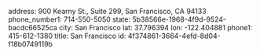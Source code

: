 address: 900 Kearny St., Suite 299, San Francisco, CA 94133
phone_number1: 714-550-5050
state: 5b38566e-1968-4f9d-9524-bacdc66525ca
city: San Francisco
lat: 37.796394
lon: -122.404881
phone1: 415-612-1380
title: San Francisco
id: 4f374861-3664-4efd-8d04-f18b0749119b
